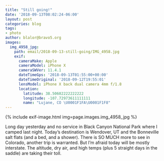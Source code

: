 ```yaml
---
title: "Still going!"
date: '2018-09-13T08:02:24-06:00'
layout: post
categories: blog
tags:
- photo
author: blalor@bravo5.org
images:
  img_4958_jpg:
    path: email/2018-09-13-still-going/IMG_4958.jpg
    exif:
      cameraMake: Apple
      cameraModel: iPhone X
      cameraSWVer: 11.4.1
      dateTimeGps: '2018-09-13T01:55:00+00:00'
      dateTimeOriginal: '2018-09-12T19:55:01'
      lensModel: iPhone X back dual camera 4mm f/1.8
      location:
        latitude: 38.50602222222222
        longitude: -107.72973611111111
        name: "Lujane, CO \U0001F1FA\U0001F1F8"
---
```


{% include exif-image.html img=page.images.img_4958_jpg %}

Long day yesterday and no service in Black Canyon National Park where I camped last night. Today’s destination is Wendover, UT and the Bonneville salt flats (and a bed, and a shower). There is SO MUCH more to see in Colorado, another trip is warranted. But I’m afraid today will be mostly interstate. The altitude, dry air, and high temps (plus 5 straight days in the saddle) are taking their toll. 




